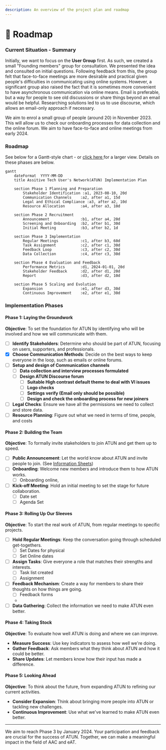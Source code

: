 ```yaml
---
description: An overview of the project plan and roadmap
---
```


# 📅 Roadmap

### Current Situation - Summary

Initially, we want to focus on the **User Group** first. As such, we created a small "Founding members" group for consultation. We presented the idea and consulted on initial questions. Following feedback from this, the group felt that face-to-face meetings are more desirable and practical given people's difficulties in communicating using online systems. However, a significant group also raised the fact that it is sometimes more convenient to have asynchronous communication via online means. Email is preferable, but a way for people to see old discussions or share things beyond an email would be helpful. Researching solutions led to us to use discourse, which allows an email-only approach if necessary.

We aim to enrol a small group of people (around 20) in November 2023. This will allow us to check our onboarding processes for data collection and the online forum. We aim to have face-to-face and online meetings from early 2024.

### Roadmap

See below for a Gantt-style chart - or [click here ](https://mermaid.ink/img/pako:eNqFkk9r3DAQxb\_KoJMXbFhrNyn4VrJpobBJSdpDwJepNV6L6I-xpCZLyHfvaL1QbwvtnIw076f3xvMmOq9INOKALsbWAZfCSJ\_8ZDEC7HbVfl89Pc03UUdD8OBRWRzB9\_CxI7ghFyeC29eRphjmRnrtTFIU4IXoWeExgFxLWdV1JdfcMTcF6qL2Dr4HmuDz5NM4n-e6tagN9N4Y\_6LdAXoi9QO7Z-A2p6CGRTXKOyoB6xLyG7KSsoRa\_YbdDKinAMjCbPgboQVLFKEY8WjZ\_ukq6INL4wou0MgWfzIcOAxT5aZac4ZNCZsF\_-uAgdgTj4BB2S6P5hQICn7wjGxOs6XAYuwjR56R2\_UF6Rh0hwb2bC-DinujBrSXrs4sOAO3C-DmMvnfvEef4vBP3NUCt\_0Tl4PKRdDiDvM\_RLM6QVhyvZBf\_SdegOJLcrRqcvOHhZAhknWiFJZ4EbXiDX3LnFbEgSy1ouFPRT0mE1vRunduxRT949F1oolTolKkMW\_yTuNhQjsfvv8CDenZaQ?type=png)for a larger view. Details on these phases are below.

```mermaid
gantt
    dateFormat  YYYY-MM-DD
    title Assitive Tech User's Network(ATUN) Implementation Plan

    section Phase 1 Planning and Preparation
		Stakeholder Identification :a1, 2023-08-10, 20d
		Communication Channels    :a2, after a1, 15d
		Legal and Ethical Compliance :a3, after a2, 10d
		Resource Allocation       :a4, after a3, 10d

    section Phase 2 Recruitment
		Announcement              :b1, after a4, 20d
		Screening and Onboarding  :b2, after b1, 30d
		Initial Meeting           :b3, after b2, 1d

    section Phase 3 Implementation
		Regular Meetings          :c1, after b3, 60d
		Task Assignment           :c2, after c1, 30d
		Feedback Loop             :c3, after c2, 30d
		Data Collection           :c4, after c3, 30d

    section Phase 4 Evaluation and Feedback
		Performance Metrics       :d1, 2024-01-01, 20d
		Stakeholder Feedback      :d2, after d1, 20d
		Report                    :d3, after d2, 10d

    section Phase 5 Scaling and Evolution
		Expansion                 :e1, after d3, 30d
		Continuous Improvement    :e2, after e1, 30d

```

### Implementation Phases

#### Phase 1: Laying the Groundwork

**Objective**: To set the foundation for ATUN by identifying who will be involved and how we will communicate with them.

* [ ] **Identify Stakeholders**: Determine who should be part of ATUN, focusing on users, supporters, and professionals.
* [x] **Choose Communication Methods**: Decide on the best ways to keep everyone in the loop, such as emails or online forums.
* [ ] **Setup and design of Communication channels**
  * [ ] **Data collection and interview processes formulated**
  * [ ] **Design ATUN Discourse forum**
    * [ ] **Suitable High contrast default theme to deal with VI issues**
    * [ ] **Logo checks**
    * [ ] **Settings verify (Email only should be possible)**
    * [ ] **Design and check the onboarding process for new joiners**
* [ ] **Legal Checks**: Ensure we have all the permissions we need to collect and store data.
* [ ] **Resource Planning**: Figure out what we need in terms of time, people, and costs

#### Phase 2: Building the Team

**Objective**: To formally invite stakeholders to join ATUN and get them up to speed.

* [ ] **Public Announcement**: Let the world know about ATUN and invite people to join. (See [Information Sheets](../marketing-materials/information-sheets.md))
* [ ] **Onboarding**: Welcome new members and introduce them to how ATUN works.
  * [ ] Onboarding online,
* [ ] **Kick-off Meeting**: Hold an initial meeting to set the stage for future collaboration.
  * [ ] Date set
  * [ ] Agenda Set

#### Phase 3: Rolling Up Our Sleeves

**Objective**: To start the real work of ATUN, from regular meetings to specific projects.

* [ ] **Hold Regular Meetings**: Keep the conversation going through scheduled get-togethers.
  * [ ] Set Dates for physical
  * [ ] Set Online dates
* [ ] **Assign Tasks**: Give everyone a role that matches their strengths and interests.
  * [ ] Task list created
  * [ ] Assignment
* [ ] **Feedback Mechanism**: Create a way for members to share their thoughts on how things are going.
  * [ ] Feedback forms
  *
* [ ] **Data Gathering**: Collect the information we need to make ATUN even better.

#### Phase 4: Taking Stock

**Objective**: To evaluate how well ATUN is doing and where we can improve.

* **Measure Success**: Use key indicators to assess how well we're doing.
* **Gather Feedback**: Ask members what they think about ATUN and how it could be better.
* **Share Updates**: Let members know how their input has made a difference.

#### Phase 5: Looking Ahead

**Objective**: To think about the future, from expanding ATUN to refining our current activities.

* **Consider Expansion**: Think about bringing more people into ATUN or tackling new challenges.
* **Continuous Improvement**: Use what we've learned to make ATUN even better.

***

We aim to reach Phase 3 by January 2024. Your participation and feedback are crucial for the success of ATUN. Together, we can make a meaningful impact in the field of AAC and eAT.
